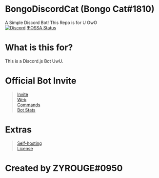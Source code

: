 # BongoDiscordCat (Bongo Cat#1810)
A Simple Discord Bot! This Repo is for U OwO <br>
[![Discord](https://discordapp.com/api/guilds/521008266336141314/widget.png)](https://discordapp.com/invite/8jdDWzk)
[!FOSSA Status](https://app.fossa.com/api/projects/git%2Bgithub.com%2Fzyrouge%2Fbongodiscordcat.svg?type=shield)

# What is this for?
This is a Discord.js Bot UwU.

# Official Bot Invite
 > [Invite](https://discordapp.com/api/oauth2/authorize?client_id=614476694853779457&permissions=2146958847&scope=bot) <br>
 > [Web](https://bongodiscordcat.glitch.me/) <br>
 > [Commands](https://bongodiscordcat.glitch.me/commands) <br>
 > [Bot Stats](https://bongodiscordcat.glitch.me/stats)
 
# Extras
 > [Self-hosting](https://github.com/zyrouge/bongodiscordcat/blob/master/setup.md) <br>
 > [License](https://github.com/zyrouge/bongodiscordcat/blob/master/LICENSE) <br>

# Created by **ZYROUGE#0950**
